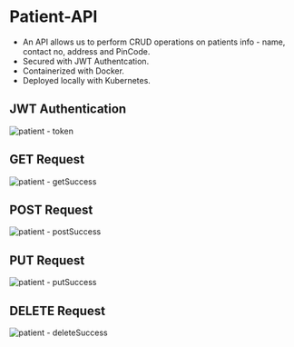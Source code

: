 # Patient-API
- An API allows us to perform CRUD operations on patients info - name, contact no, address and PinCode.
- Secured with JWT Authentcation.
- Containerized with Docker.
- Deployed locally with Kubernetes.

## JWT Authentication

![patient - token](https://github.com/THEPHD1331/Patient-API/assets/126282296/d38d8e4c-75df-47c4-8138-12047fd5317e)

## GET Request

![patient - getSuccess](https://github.com/THEPHD1331/Patient-API/assets/126282296/bdf4da8f-7ad7-4269-84d0-58f1b021862b)

## POST Request

![patient - postSuccess](https://github.com/THEPHD1331/Patient-API/assets/126282296/71bc8120-28da-4aa4-9cdb-e22e39c410bf)

## PUT Request

![patient - putSuccess](https://github.com/THEPHD1331/Patient-API/assets/126282296/1acdcafe-7900-460f-a11f-b73cdef52a01)

## DELETE Request

![patient - deleteSuccess](https://github.com/THEPHD1331/Patient-API/assets/126282296/0ea98d91-afa0-41bd-b9e3-894fd483faee)
